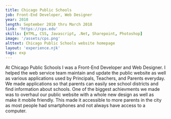 ```yaml
---
title: Chicago Public Schools
job: Front-End Developer, Web Designer
year: 2010
length: September 2010 thru March 2018
link: 'https://cps.edu'
skills: [HTML, CSS, Javascript, .Net, Sharepoint, Photoshop]
image: '/assets/cps.png'
alttext: Chicago Public Schools website homepage
layout: 'experience.njk'
tags: exp
---
```


At Chicago Public Schools I was a Front-End Developer and Web Designer. I helped the web service team maintain and update the 
public website as well as various applications used by Principals, Teachers, and Parents everyday. We made applications so that
parents can easily see school districts and find information about schools. One of the biggest achievments we made was to overhaul
our public website with a whole new design as well as make it mobile friendly. This made it accessible to more parents in the city
as most people had smartphones and not always have access to a computer.